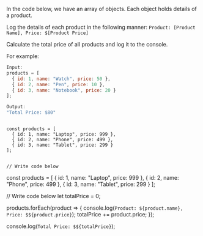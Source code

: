 In the code below,
we have an array of objects.
Each object holds details of
a product.

Log the details of each product
in the following manner:
`Product: [Product Name], Price: $[Product Price]`

Calculate the total price of all
products and log it to the console.

For example:
```js
Input:
products = [
  { id: 1, name: "Watch", price: 50 },
  { id: 2, name: "Pen", price: 10 },
  { id: 3, name: "Notebook", price: 20 }
];

Output:
"Total Price: $80"
```

<codeblock language="javascript" type="exercise" testMode="fixedInput">
<code>
const products = [
  { id: 1, name: "Laptop", price: 999 },
  { id: 2, name: "Phone", price: 499 },
  { id: 3, name: "Tablet", price: 299 }
];

// Write code below
</code>

<solution>
const products = [
  { id: 1, name: "Laptop", price: 999 },
  { id: 2, name: "Phone", price: 499 },
  { id: 3, name: "Tablet", price: 299 }
];

// Write code below
let totalPrice = 0;

products.forEach(product => {
  console.log(`Product: ${product.name}, Price: $${product.price}`);
  totalPrice += product.price;
});

console.log(`Total Price: $${totalPrice}`);
</solution>
</codeblock>
